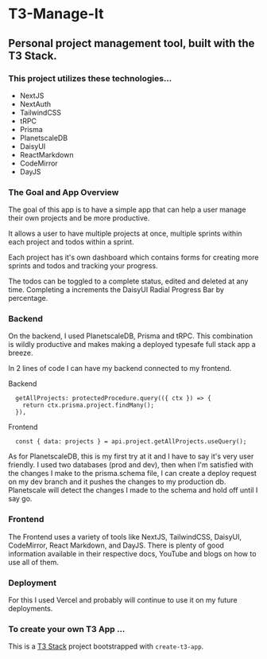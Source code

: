 # T3-Manage-It

## Personal project management tool, built with the T3 Stack.

### This project utilizes these technologies...

- NextJS
- NextAuth
- TailwindCSS
- tRPC
- Prisma
- PlanetscaleDB
- DaisyUI
- ReactMarkdown
- CodeMirror
- DayJS

### The Goal and App Overview

The goal of this app is to have a simple app that can help a user manage their own projects and be more productive.

It allows a user to have multiple projects at once, multiple sprints within each project and todos within a sprint.

Each project has it's own dashboard which contains forms for creating more sprints and todos and tracking your progress.

The todos can be toggled to a complete status, edited and deleted at any time. Completing a increments the DaisyUI Radial Progress Bar by percentage.

### Backend

On the backend, I used PlanetscaleDB, Prisma and tRPC. This combination is wildly productive and makes making a deployed typesafe full stack app a breeze.

In 2 lines of code I can have my backend connected to my frontend.

Backend

```
  getAllProjects: protectedProcedure.query(({ ctx }) => {
    return ctx.prisma.project.findMany();
  }),
```

Frontend

```
  const { data: projects } = api.project.getAllProjects.useQuery();
```

As for PlanetscaleDB, this is my first try at it and I have to say it's very user friendly. I used two databases (prod and dev), then when I'm satisfied with the changes I make to the prisma.schema file, I can create a deploy request on my dev branch and it pushes the changes to my production db. Planetscale will detect the changes I made to the schema and hold off until I say go.

### Frontend

The Frontend uses a variety of tools like NextJS, TailwindCSS, DaisyUI, CodeMirror, React Markdown, and DayJS. There is plenty of good information available in their respective docs, YouTube and blogs on how to use all of them.

### Deployment

For this I used Vercel and probably will continue to use it on my future deployments.

### To create your own T3 App ...

This is a [T3 Stack](https://create.t3.gg/) project bootstrapped with `create-t3-app`.
